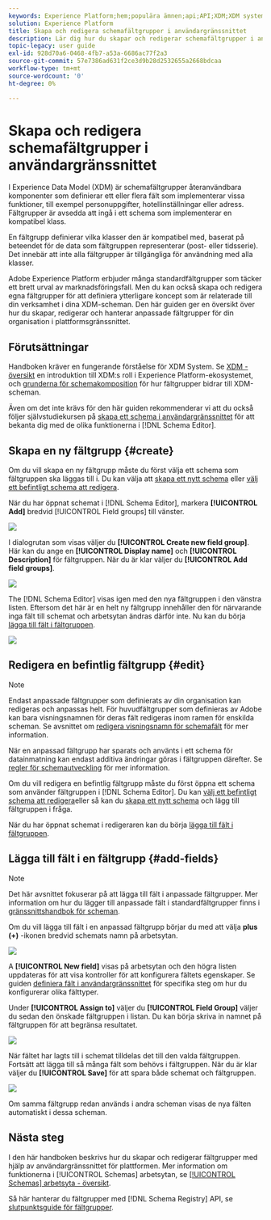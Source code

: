 ```yaml
---
keywords: Experience Platform;hem;populära ämnen;api;API;XDM;XDM system;experience data model;data model;ui;workspace;field group;field groups;
solution: Experience Platform
title: Skapa och redigera schemafältgrupper i användargränssnittet
description: Lär dig hur du skapar och redigerar schemafältgrupper i användargränssnittet i Experience Platform.
topic-legacy: user guide
exl-id: 928d70a6-0468-4fb7-a53a-6686ac77f2a3
source-git-commit: 57e7386ad631f2ce3d9b28d2532655a2668bdcaa
workflow-type: tm+mt
source-wordcount: '0'
ht-degree: 0%

---
```


# Skapa och redigera schemafältgrupper i användargränssnittet

I Experience Data Model (XDM) är schemafältgrupper återanvändbara komponenter som definierar ett eller flera fält som implementerar vissa funktioner, till exempel personuppgifter, hotellinställningar eller adress. Fältgrupper är avsedda att ingå i ett schema som implementerar en kompatibel klass.

En fältgrupp definierar vilka klasser den är kompatibel med, baserat på beteendet för de data som fältgruppen representerar (post- eller tidsserie). Det innebär att inte alla fältgrupper är tillgängliga för användning med alla klasser.

Adobe Experience Platform erbjuder många standardfältgrupper som täcker ett brett urval av marknadsföringsfall. Men du kan också skapa och redigera egna fältgrupper för att definiera ytterligare koncept som är relaterade till din verksamhet i dina XDM-scheman. Den här guiden ger en översikt över hur du skapar, redigerar och hanterar anpassade fältgrupper för din organisation i plattformsgränssnittet.

## Förutsättningar

Handboken kräver en fungerande förståelse för XDM System. Se [XDM - översikt](../../home.md) en introduktion till XDM:s roll i Experience Platform-ekosystemet, och [grunderna för schemakomposition](../../schema/composition.md) för hur fältgrupper bidrar till XDM-scheman.

Även om det inte krävs för den här guiden rekommenderar vi att du också följer självstudiekursen på [skapa ett schema i användargränssnittet](../../tutorials/create-schema-ui.md) för att bekanta dig med de olika funktionerna i [!DNL Schema Editor].

## Skapa en ny fältgrupp {#create}

Om du vill skapa en ny fältgrupp måste du först välja ett schema som fältgruppen ska läggas till i. Du kan välja att [skapa ett nytt schema](./schemas.md#create) eller [välj ett befintligt schema att redigera](./schemas.md#edit).

När du har öppnat schemat i [!DNL Schema Editor], markera **[!UICONTROL Add]** bredvid [!UICONTROL Field groups] till vänster.

![](../../images/ui/resources/field-groups/add-field-group.png)

I dialogrutan som visas väljer du **[!UICONTROL Create new field group]**. Här kan du ange en **[!UICONTROL Display name]** och **[!UICONTROL Description]** för fältgruppen. När du är klar väljer du **[!UICONTROL Add field groups]**.

![](../../images/ui/resources/field-groups/create-field-group.png)

The [!DNL Schema Editor] visas igen med den nya fältgruppen i den vänstra listen. Eftersom det här är en helt ny fältgrupp innehåller den för närvarande inga fält till schemat och arbetsytan ändras därför inte. Nu kan du börja [lägga till fält i fältgruppen](#add-fields).

![](../../images/ui/resources/field-groups/field-group-added.png)

## Redigera en befintlig fältgrupp {#edit}

>[!NOTE]
>
>Endast anpassade fältgrupper som definierats av din organisation kan redigeras och anpassas helt. För huvudfältgrupper som definieras av Adobe kan bara visningsnamnen för deras fält redigeras inom ramen för enskilda scheman. Se avsnittet om [redigera visningsnamn för schemafält](./schemas.md#display-names) för mer information.
>
>När en anpassad fältgrupp har sparats och använts i ett schema för datainmatning kan endast additiva ändringar göras i fältgruppen därefter. Se [regler för schemautveckling](../../schema/composition.md#evolution) för mer information.

Om du vill redigera en befintlig fältgrupp måste du först öppna ett schema som använder fältgruppen i [!DNL Schema Editor]. Du kan [välj ett befintligt schema att redigera](./schemas.md#edit)eller så kan du [skapa ett nytt schema](./schemas.md#create) och lägg till fältgruppen i fråga.

När du har öppnat schemat i redigeraren kan du börja [lägga till fält i fältgruppen](#add-fields).

## Lägga till fält i en fältgrupp {#add-fields}

>[!NOTE]
>
>Det här avsnittet fokuserar på att lägga till fält i anpassade fältgrupper. Mer information om hur du lägger till anpassade fält i standardfältgrupper finns i [gränssnittshandbok för scheman](./schemas.md#custom-fields-for-standard-groups).

Om du vill lägga till fält i en anpassad fältgrupp börjar du med att välja **plus (+)** -ikonen bredvid schemats namn på arbetsytan.

![](../../images/ui/resources/field-groups/add-field.png)

A **[!UICONTROL New field]** visas på arbetsytan och den högra listen uppdateras för att visa kontroller för att konfigurera fältets egenskaper. Se guiden [definiera fält i användargränssnittet](../fields/overview.md#define) för specifika steg om hur du konfigurerar olika fälttyper.

Under **[!UICONTROL Assign to]** väljer du **[!UICONTROL Field Group]** väljer du sedan den önskade fältgruppen i listan. Du kan börja skriva in namnet på fältgruppen för att begränsa resultatet.

![](../../images/ui/resources/field-groups/select-field-group.png)

När fältet har lagts till i schemat tilldelas det till den valda fältgruppen. Fortsätt att lägga till så många fält som behövs i fältgruppen. När du är klar väljer du **[!UICONTROL Save]** för att spara både schemat och fältgruppen.

![](../../images/ui/resources/field-groups/complete-field-group.png)

Om samma fältgrupp redan används i andra scheman visas de nya fälten automatiskt i dessa scheman.

## Nästa steg

I den här handboken beskrivs hur du skapar och redigerar fältgrupper med hjälp av användargränssnittet för plattformen. Mer information om funktionerna i [!UICONTROL Schemas] arbetsytan, se [[!UICONTROL Schemas] arbetsyta - översikt](../overview.md).

Så här hanterar du fältgrupper med [!DNL Schema Registry] API, se [slutpunktsguide för fältgrupper](../../api/field-groups.md).
